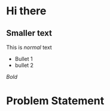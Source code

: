 # Hi there 
## Smaller text

This is _normal_ text
* Bullet 1
* bullet 2

*Bold*


# Problem Statement 
